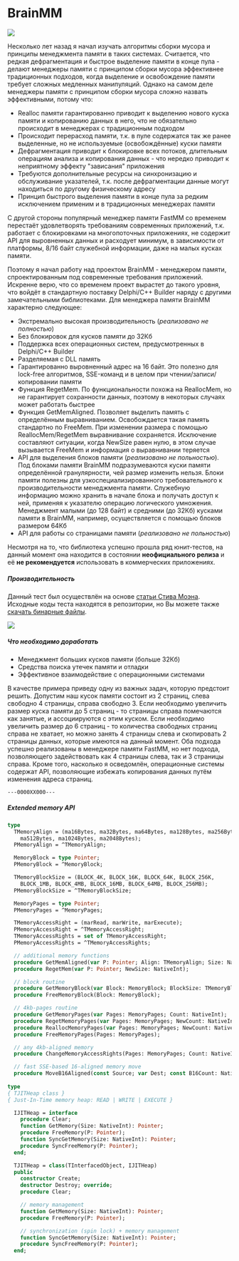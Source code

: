 # BrainMM
![](http://dmozulyov.ucoz.net/BrainMM/Logo/Logo.png)

Несколько лет назад я начал изучать алгоритмы сборки мусора и принципы менеджмента памяти в таких системах. Считается, что редкая дефрагментация и быстрое выделение памяти в конце пула - делают менеджеры памяти с принципом сборки мусора эффективнее традиционных подходов, когда выделение и освобождение памяти требует сложных медленных манипуляций. Однако на самом деле менеджеры памяти с принципом сборки мусора сложно назвать эффективными, потому что:
* Realloc памяти гарантированно приводит к выделению нового куска памяти и копированию данных в него, что не обязательно происходит в менеджерах с традиционным подходом
* Происходит перерасход памяти, т.к. в пуле содержатся так же ранее выделенные, но не используемые (освобождённые) куски памяти
* Дефрагментация приводит к блокировке всех потоков, длительным операциям анализа и копирования данных - что нередко приводит к неприятному эффекту "зависания" приложения
* Требуются дополнительные ресурсы на синхронизацию и обслуживание указателей, т.к. после дефрагментации данные могут находиться по другому физическому адресу
* Принцип быстрого выделения памяти в конце пула за редким исключением применим и в традиционных менеджерах памяти
 
С другой стороны популярный менеджер памяти FastMM со временем перестаёт удовлетворять требованиям современных приложений, т.к. работает с блокировками на многопоточных приложениях, не содержит API для выровненных данных и расходует минимум, в зависимости от платформы, 8/16 байт служебной информации, даже на малых кусках памяти.

Поэтому я начал работу над проектом BrainMM - менеджером памяти, спроектированным под современные требования приложений. Искренне верю, что со временем проект вырастет до такого уровня, что войдёт в стандартную поставку Delphi/C++ Builder наряду с другими замечательными библиотеками. Для менеджера памяти BrainMM характерно следующее:
* Экстремально высокая производительность (*реализовано не полностью*)
* Без блокировок для кусков памяти до 32Кб
* Поддержка всех операционных систем, предусмотренных в Delphi/C++ Builder
* Разделяемая с DLL память
* Гарантированно выровненный адрес на 16 байт. Это полезно для lock-free алгоритмов, SSE-команд и в целом при чтении/записи/копировании памяти
* Функция RegetMem. По функциональности похожа на ReallocMem, но не гарантирует сохранности данных, поэтому в некоторых случаях может работать быстрее
* Функция GetMemAligned. Позволяет выделить память с определённым выравниванием. Освобождается такая память стандартно по FreeMem. При изменении размера с помощью ReallocMem/RegetMem выравнивание сохраняется. Исключение составляют ситуации, когда NewSize равен нулю, в этом случае вызывается FreeMem и информация о выравнивании теряется
* API для выделения блоков памяти (*реализовано не польностью*). Под блоками памяти BrainMM подразумеваются куски памяти определённой гранулярности, чей размер изменить нельзя. Блоки памяти полезны для узкоспециализированного требовательного к производительности менеджмента памяти. Служебную информацию можно хранить в начале блока и получать доступ к ней, применяя к указателю операцию логического умножения. Менеджмент малыми (до 128 байт) и средними (до 32Кб) кусками памяти в BrainMM, например, осуществляется с помощью блоков размером 64Кб
* API для работы со страницами памяти (*реализовано не польностью*)
 
Несмотря на то, что библиотека успешно прошла ряд юнит-тестов, на данный момент она находится в состоянии **неофициального релиза** и её **не рекомендуется** использовать в коммерческих приложениях.

##### Производительность
Данный тест был осуществлён на основе [статьи Стива Моэна](http://www.stevemaughan.com/delphi/delphi-parallel-programming-library-memory-managers/). Исходные коды теста находятся в репозитории, но Вы можете также [скачать бинарные файлы]( http://dmozulyov.ucoz.net/BrainMM/Demo.rar).

![](http://dmozulyov.ucoz.net/BrainMM/SpeedTest.png)

##### Что необходимо доработать
* Менеджмент больших кусков памяти (больше 32Кб)
* Средства поиска утечек памяти и отладки
* Эффективное взаимодействие с операционными системами

В качестве примера приведу одну из важных задач, которую предстоит решить. Допустим наш кусок памяти состоит из 2 страниц, слева свободно 4 страницы, справа свободно 3. Если необходимо увеличить размер куска памяти до 5 страниц - то страницы справа помечаются как занятые, и ассоциируются с этим куском. Если необходимо увеличить размер до 6 страниц - то количества свободных страниц справа не хватает, но можно занять 4 страницы слева и скопировать 2 страницы данных, которые имеются на данный момент. Оба подхода успешно реализованы в менеджере памяти FastMM, но нет подхода, позволяющего задействовать как 4 страницы слева, так и 3 страницы справа. Кроме того, насколько я осведомлён, операционные системы содержат API, позволяющие избежать копирования данных путём изменения адреса страниц.
```
---0000XX000---
```

##### Extended memory API
```pascal
type
  TMemoryAlign = (ma16Bytes, ma32Bytes, ma64Bytes, ma128Bytes, ma256Bytes,
    ma512Bytes, ma1024Bytes, ma2048Bytes);
  PMemoryAlign = ^TMemoryAlign;

  MemoryBlock = type Pointer;
  PMemoryBlock = ^MemoryBlock;

  TMemoryBlockSize = (BLOCK_4K, BLOCK_16K, BLOCK_64K, BLOCK_256K,
    BLOCK_1MB, BLOCK_4MB, BLOCK_16MB, BLOCK_64MB, BLOCK_256MB);
  PMemoryBlockSize = ^TMemoryBlockSize;

  MemoryPages = type Pointer;
  PMemoryPages = ^MemoryPages;

  TMemoryAccessRight = (marRead, marWrite, marExecute);
  PMemoryAccessRight = ^TMemoryAccessRight;
  TMemoryAccessRights = set of TMemoryAccessRight;
  PMemoryAccessRights = ^TMemoryAccessRights;

  // additional memory functions
  procedure GetMemAligned(var P: Pointer; Align: TMemoryAlign; Size: NativeInt);
  procedure RegetMem(var P: Pointer; NewSize: NativeInt);

  // block routine
  procedure GetMemoryBlock(var Block: MemoryBlock; BlockSize: TMemoryBlockSize);
  procedure FreeMemoryBlock(Block: MemoryBlock);

  // 4kb-pages routine
  procedure GetMemoryPages(var Pages: MemoryPages; Count: NativeInt);
  procedure RegetMemoryPages(var Pages: MemoryPages; NewCount: NativeInt);
  procedure ReallocMemoryPages(var Pages: MemoryPages; NewCount: NativeInt);
  procedure FreeMemoryPages(Pages: MemoryPages);

  // any 4kb-aligned memory
  procedure ChangeMemoryAccessRights(Pages: MemoryPages; Count: NativeInt; Rights: TMemoryAccessRights);

  // fast SSE-based 16-aligned memory move
  procedure MoveB16Aligned(const Source; var Dest; const B16Count: NativeInt);
  
type
{ TJITHeap class }
{ Just-In-Time memory heap: READ | WRITE | EXECUTE }

  IJITHeap = interface
    procedure Clear;
    function GetMemory(Size: NativeInt): Pointer;
    procedure FreeMemory(P: Pointer);
    function SyncGetMemory(Size: NativeInt): Pointer;
    procedure SyncFreeMemory(P: Pointer);
  end;

  TJITHeap = class(TInterfacedObject, IJITHeap)
  public
    constructor Create;
    destructor Destroy; override;    
    procedure Clear;

    // memory management
    function GetMemory(Size: NativeInt): Pointer;
    procedure FreeMemory(P: Pointer);

    // synchronization (spin lock) + memory management
    function SyncGetMemory(Size: NativeInt): Pointer;
    procedure SyncFreeMemory(P: Pointer);
  end;
```